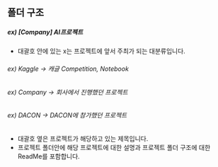 ## 폴더 구조

##### ex) [Company] AI프로젝트 

- 대괄호 안에 있는 x는 프로젝트에 앞서 주최가 되는 대분류입니다. 
###### ex) Kaggle -> 캐글 Competition, Notebook 
###### ex) Company -> 회사에서 진행했던 프로젝트
###### ex) DACON  -> DACON에 참가했던 프로젝트

- 대괄호 옆은 프로젝트가 해당하고 있는 제목입니다.
- 프로젝트 폴더안에 해당 프로젝트에 대한 설명과 프로젝트 폴더 구조에 대한 ReadMe를 포함합니다.    
